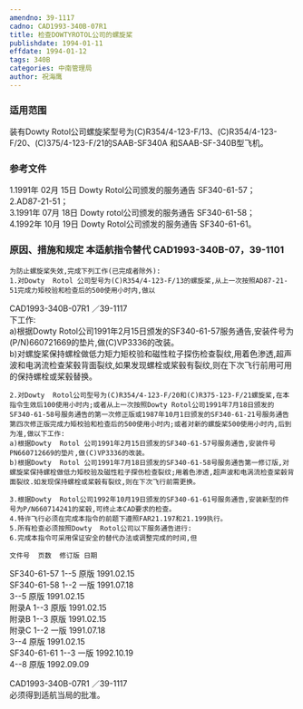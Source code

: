 ```yaml
---
amendno: 39-1117  
cadno: CAD1993-340B-07R1  
title: 检查DOWTYROTOL公司的螺旋桨  
publishdate: 1994-01-11  
effdate: 1994-01-12  
tags: 340B  
categories: 中南管理局  
author: 祝海鹰  
---
```

  
### 适用范围  
装有Dowty  Rotol公司螺旋桨型号为(C)R354/4-123-F/13、(C)R354/4-123-F/20、(C)375/4-123-F/21的SAAB-SF340A 和SAAB-SF-340B型飞机。  
  
<!--more-->  
### 参考文件  
1.1991年 02月 15日 Dowty Rotol公司颁发的服务通告 SF340-61-57；  
 2.AD87-21-51；  
 3.1991年 07月 18日 Dowty rotol公司颁发的服务通告 SF340-61-58；  
 4.1992年 10月 19日 Dowty Rotol公司颁发的服务通告 SF340-61-61。  
  
### 原因、措施和规定 本适航指令替代 CAD1993-340B-07，39-1101  
    为防止螺旋桨失效,完成下列工作(已完成者除外):  
    1.对Dowty  Rotol 公司型号为(C)R354/4-123-F/13的螺旋桨,从上一次按照AD87-21-51完成力矩校验和检查后的500使用小时内,做以  
 CAD1993-340B-07R1 ／39-1117  
下工作:  
    a)根据Dowty  Rotol公司1991年2月15日颁发的SF340-61-57服务通告,安装件号为(P/N)660721669的垫片,做(C)VP3336的改装。  
    b)对螺旋桨保持螺栓做低力矩力矩校验和磁性粒子探伤检查裂纹,用着色渗透,超声波和电涡流检查桨毂背面裂纹,如果发现螺栓或桨毂有裂纹,则在下次飞行前用可用的保持螺栓或桨毂替换。  
  
    2.对Dowty  Rotol公司型号为(C)R354/4-123-F/20和(C)R375-123-F/21螺旋桨,在本指令生效后100使用小时内;或者从上一次按照Dowty Rotol公司1991年7月18日颁发的SF340-61-58号服务通告的第一次修正版或1987年10月1日颁发的SF340-61-21号服务通告第四次修正版完成力矩校验和检查后的500使用小时内;或者对新的螺旋桨500使用小时内,后到为准,做以下工作:  
    a)根据Dowty  Rotol 公司1991年2月15日颁发的SF340-61-57号服务通告,安装件号PN660712669的垫片,做(C)VP3336的改装。  
    b)根据Dowty  Rotol 公司1991年7月18日颁发的SF340-61-58号服务通告第一修订版,对螺旋桨保持螺栓做低力矩校验及磁性粒子探伤检查裂纹;用着色渗透,超声波和电涡流检查桨毂背面裂纹.如发现保持螺栓或桨毂有裂纹,则在下次飞行前需更换。  
  
    3.根据Dowty  Rotol公司1992年10月19日颁发的SF340-61-61号服务通告,安装新型的件号为P/N660714241的桨毂,可终止本CAD要求的检查。  
    4.特许飞行必须在完成本指令的前题下遵照FAR21.197和21.199执行。  
    5.所有检查必须按照Dowty  Rotol公司以下服务通告进行:  
    6.完成本指令可采用保证安全的替代办法或调整完成的时间,但  
  
    文件号  页数  修订版 日期  
SF340-61-57  1--5  原版  1991.02.15  
SF340-61-58  1--2  一版  1991.07.18  
3--5  原版  1991.02.15  
附录A  1--3  原版  1991.02.15  
附录B  1--3  原版  1991.02.15  
附录C  1--2  一版  1991.07.18  
3--4  原版  1991.02.15  
SF340-61-61  1--3  一版  1992.10.19  
4--8  原版  1992.09.09  
  
 CAD1993-340B-07R1 ／39-1117  
必须得到适航当局的批准。  
